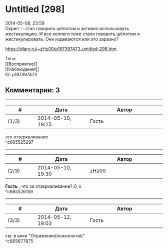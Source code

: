 Untitled [298]
==============

  
2014-05-08, 23:59  
 Охрип -- стал говорить шёпотом и активно использовать жестикуляцию. И все коллеги тоже стали говорить шёпотом и жестикулировать. Они издеваются или это заразно?   
  
<https://diary.ru/~zHz00/p197397473_untitled-298.htm>  
  
Теги:  
[[Восприятие]]  
[[Наблюдения]]  
ID: p197397473  


Комментарии: 3
--------------

  


---



|         #         |              Дата              |                     Автор                     |           ID           |
| --- | --- | --- | --- |
| (1/3) | 2014-05-10, 19:15 | Гость | c665525297 |

  
 это отзеркаливание   
 ^c665525297

---



|         #         |              Дата              |                     Автор                     |           ID           |
| --- | --- | --- | --- |
| (2/3) | 2014-05-10, 19:30 | zHz00 | c665526159 |

  
  **Гость**  , что за отзеркаливание? О\_о   
 ^c665526159

---



|         #         |              Дата              |                     Автор                     |           ID           |
| --- | --- | --- | --- |
| (3/3) | 2014-05-12, 19:03 | Гость | c665677875 |

  
 см. в вики "Отражение(психология)"   
 ^c665677875